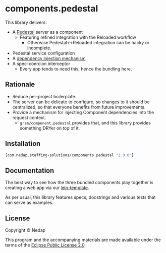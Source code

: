# components.pedestal

This library delivers:

* A [Pedestal](https://github.com/pedestal/pedestal) server as a component
  * Featuring refined integration with the Reloaded workflow
    * Otherwise Pedestal<->Reloaded integration can be hacky or incomplete.
* Pedestal service configuration
* A [dependency injection mechanism](https://github.com/grzm/component.pedestal)
* A spec-coercion interceptor
  * Every app tends to need this; hence the bundling here. 

## Rationale

* Reduce per-project boilerplate.
* The server can be delicate to configure, so changes to it should be centralized, so that everyone benefits from future improvements.
* Provide a mechanism for injecting Component dependencies into the request context.
  * `grzm/component.pedestal` provides that, and this library provides something DRYer on top of it.

## Installation

```clojure
[com.nedap.staffing-solutions/components.pedestal "2.0.0"]
```

## Documentation

The best way to see how the three bundled components play together is creating a web app via our [lein-template](https://github.com/nedap/lein-template).

As per usual, this library features specs, docstrings and various tests that can serve as examples.

## License

Copyright © Nedap

This program and the accompanying materials are made available under the terms of the [Eclipse Public License 2.0](https://www.eclipse.org/legal/epl-2.0).
